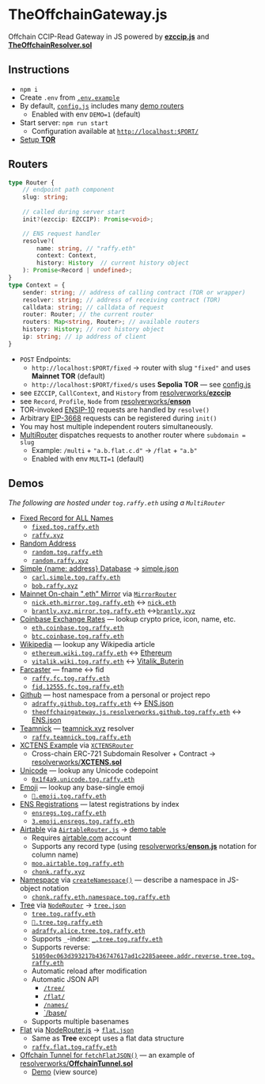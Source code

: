 # TheOffchainGateway.js
Offchain CCIP-Read Gateway in JS powered by [**ezccip.js**](https://github.com/resolverworks/ezccip.js/) and [**TheOffchainResolver.sol**](https://github.com/resolverworks/TheOffchainResolver.sol)

## Instructions

* `npm i`
* Create `.env` from [`.env.example`](./.env.example)
* By default, [`config.js`](./config.js) includes many [demo routers](#demos)
	* Enabled with env `DEMO=1` (default)
* Start server: `npm run start`
	* Configuration available at [`http://localhost:$PORT/`](https://raffy.xyz/tog/)
* [Setup **TOR**](https://github.com/resolverworks/TheOffchainResolver.sol#context-format)

## Routers

```ts
type Router {
	// endpoint path component
	slug: string;
	
	// called during server start
	init?(ezccip: EZCCIP): Promise<void>;

	// ENS request handler
	resolve?(
		name: string, // "raffy.eth"
		context: Context, 
		history: History  // current history object
	): Promise<Record | undefined>;
}
type Context = {
	sender: string; // address of calling contract (TOR or wrapper)
	resolver: string; // address of receiving contract (TOR)
	calldata: string; // calldata of request
	router: Router; // the current router
	routers: Map<string, Router>; // available routers
	history: History; // root history object
	ip: string; // ip address of client
}
```
* `POST` Endpoints:
	* `http://localhost:$PORT/fixed` &rarr; router with slug `"fixed"` and uses **Mainnet TOR** (default)
	* `http://localhost:$PORT/fixed/s` uses **Sepolia TOR** &mdash; see [config.js](./config.js)
* see `EZCCIP`, `CallContext`, and `History` from [resolverworks/**ezccip**](https://github.com/resolverworks/ezccip.js/blob/main/dist/index.d.ts)
* see `Record`, `Profile`, `Node` from [resolverworks/**enson**](https://github.com/resolverworks/enson.js/blob/main/dist/index.d.ts)
* TOR-invoked [ENSIP-10](https://docs.ens.domains/ensip/10) requests are handled by `resolve()`
* Arbitrary [EIP-3668](https://eips.ethereum.org/EIPS/eip-3668) requests can be registered during `init()`
* You may host multiple independent routers simultaneously.
* [MultiRouter](./src/MultiRouter.js) dispatches requests to another router where `subdomain = slug`
	* Example: `/multi` + `"a.b.flat.c.d"` &rarr; `/flat` + `"a.b"`
	* Enabled with env `MULTI=1` (default)
	
## Demos

*The following are hosted under `tog.raffy.eth` using a `MultiRouter`*

* [Fixed Record for ALL Names](./routers/fixed.js)
	* [`fixed.tog.raffy.eth`](https://adraffy.github.io/ens-normalize.js/test/resolver.html#fixed.tog.raffy.eth)
	* [`raffy.xyz`](https://adraffy.github.io/ens-normalize.js/test/resolver.html#raffy.xyz)
* [Random Address](./routers/random.js)
	* [`random.tog.raffy.eth`](https://adraffy.github.io/ens-normalize.js/test/resolver.html#random.tog.raffy.eth)
	* [`random.raffy.xyz`](https://adraffy.github.io/ens-normalize.js/test/resolver.html#random.raffy.xyz)
* [Simple {name: address} Database](./routers/simple.js) &rarr; [simple.json](./routers/simple.json) 
	* [`carl.simple.tog.raffy.eth`](https://adraffy.github.io/ens-normalize.js/test/resolver.html#carl.simple.tog.raffy.eth)
	* [`bob.raffy.xyz`](https://adraffy.github.io/ens-normalize.js/test/resolver.html#bob.raffy.xyz)
* [Mainnet On-chain ".eth" Mirror](./routers/mirror.js) via [`MirrorRouter`](./src/MirrorRouter.js)
	* [`nick.eth.mirror.tog.raffy.eth`](https://adraffy.github.io/ens-normalize.js/test/resolver.html#nick.eth.mirror.tog.raffy.eth) &harr; [`nick.eth`](https://adraffy.github.io/ens-normalize.js/test/resolver.html#nick.eth)
	* [`brantly.xyz.mirror.tog.raffy.eth`](https://adraffy.github.io/ens-normalize.js/test/resolver.html#brantly.xyz.mirror.tog.raffy.eth) &harr;[`brantly.xyz`](https://adraffy.github.io/ens-normalize.js/test/resolver.html#brantly.xyz)
* [Coinbase Exchange Rates](./routers/coinbase.js) &mdash; lookup crypto price, icon, name, etc.
	* [`eth.coinbase.tog.raffy.eth`](https://adraffy.github.io/ens-normalize.js/test/resolver.html#eth.coinbase.tog.raffy.eth)
	* [`btc.coinbase.tog.raffy.eth`](https://adraffy.github.io/ens-normalize.js/test/resolver.html#btc.coinbase.tog.raffy.eth)
* [Wikipedia](./routers/wikipedia.js) &mdash; lookup any Wikipedia article
	* [`ethereum.wiki.tog.raffy.eth`](https://adraffy.github.io/ens-normalize.js/test/resolver.html#ethereum.wiki.tog.raffy.eth) &harr; [Ethereum](https://en.wikipedia.org/wiki/Ethereum)
	* [`vitalik.wiki.tog.raffy.eth`](https://adraffy.github.io/ens-normalize.js/test/resolver.html#vitalik.wiki.tog.raffy.eth) &harr; [Vitalik_Buterin](https://en.wikipedia.org/wiki/Vitalik_Buterin)
* [Farcaster](./routers/farcaster.js) &mdash; fname &harr; fid
	* [`raffy.fc.tog.raffy.eth`](https://adraffy.github.io/ens-normalize.js/test/resolver.html#raffy.fc.tog.raffy.eth)
	* [`fid.12555.fc.tog.raffy.eth`](https://adraffy.github.io/ens-normalize.js/test/resolver.html#fid.12555.fc.tog.raffy.eth)
* [Github](./routers/github.js) &mdash; host namespace from a personal or project repo
	* [`adraffy.github.tog.raffy.eth`](https://adraffy.github.io/ens-normalize.js/test/resolver.html#adraffy.github.tog.raffy.eth) &harr; [ENS.json](https://github.com/adraffy/adraffy/blob/main/ENS.json)
	* [`theoffchaingateway.js.resolverworks.github.tog.raffy.eth`](https://adraffy.github.io/ens-normalize.js/test/resolver.html#theoffchaingateway.js.resolverworks.github.tog.raffy.eth) &harr; [ENS.json](./ENS.json)
* [Teamnick](./routers/teamnick.js) &mdash; [teamnick.xyz](https://teamnick.xyz/) resolver
	* [`raffy.teamnick.tog.raffy.eth`](https://adraffy.github.io/ens-normalize.js/test/resolver.html#raffy.teamnick.tog.raffy.eth)
* [XCTENS Example](./routers/xctens.js) via [`XCTENSRouter`](./src/XCTENSRouter.js)
	* Cross-chain ERC-721 Subdomain Resolver + Contract &rarr; [resolverworks/**XCTENS.sol**](https://github.com/resolverworks/XCTENS.sol)
* [Unicode](./routers/unicode.js) &mdash; lookup any Unicode codepoint
	* [`0x1f4a9.unicode.tog.raffy.eth`](https://adraffy.github.io/ens-normalize.js/test/resolver.html#0x1f4a9.unicode.tog.raffy.eth)
* [Emoji](./routers/emoji.js) &mdash; lookup any base-single emoji
	* [`💩.emoji.tog.raffy.eth`](https://adraffy.github.io/ens-normalize.js/test/resolver.html#%F0%9F%92%A9.emoji.tog.raffy.eth)
* [ENS Registrations](./routers/ensregs.js) &mdash; latest registrations by index
	* [`ensregs.tog.raffy.eth`](https://adraffy.github.io/ens-normalize.js/test/resolver.html#ensregs.tog.raffy.eth)
	* [`3.emoji.ensregs.tog.raffy.eth`](https://adraffy.github.io/ens-normalize.js/test/resolver.html#3.emoji.ensregs.tog.raffy.eth)
* [Airtable](./routers/airtable.js) via [`AirtableRouter.js`](./src/AirtableRouter.js) &rarr; [demo table](https://airtable.com/appzYI39knUZdO88N/shrkNXbY8tHEFk2Ew/tbl1osSFBUef6Wjof)
	* Requires [airtable.com](https://airtable.com/) account
	* Supports any record type (using [resolverworks/**enson.js**](https://github.com/resolverworks/enson.js) notation for column name)
	* [`moo.airtable.tog.raffy.eth`](https://adraffy.github.io/ens-normalize.js/test/resolver.html#moo.airtable.tog.raffy.eth)
	* [`chonk.raffy.xyz`](https://adraffy.github.io/ens-normalize.js/test/resolver.html#air3.raffy.xyz)
* [Namespace](./routers/namespace.js) via [`createNamespace()`](./src/namespace.js) &mdash; describe a namespace in JS-object notation
	* [`chonk.raffy.eth.namespace.tog.raffy.eth`](https://adraffy.github.io/ens-normalize.js/test/resolver.html#chonk.raffy.eth.namespace.tog.raffy.eth)
* [Tree](./routers/tree.js) via [`NodeRouter`](./src/NodeRouter.js) &rarr; [`tree.json`](./examples/tree.json)
	* [`tree.tog.raffy.eth`](https://adraffy.github.io/ens-normalize.js/test/resolver.html#tree.tog.raffy.eth)
	* [`💎️.tree.tog.raffy.eth`](https://adraffy.github.io/ens-normalize.js/test/resolver.html#💎️.tree.tog.raffy.eth)
	* [`adraffy.alice.tree.tog.raffy.eth`](https://adraffy.github.io/ens-normalize.js/test/resolver.html#adraffy.alice.tree.tog.raffy.eth)
	* Supports `_`-index: [`_.tree.tog.raffy.eth`](https://adraffy.github.io/ens-normalize.js/test/resolver.html#_.tree.tog.raffy.eth)
	* Supports reverse: [`51050ec063d393217b436747617ad1c2285aeeee.addr.reverse.tree.tog.raffy.eth`](https://adraffy.github.io/ens-normalize.js/test/resolver.html#51050ec063d393217b436747617ad1c2285aeeee.addr.reverse.tree.tog.raffy.eth)
	* Automatic reload after modification
	* Automatic JSON API
		* [`/tree/`](https://raffy.xyz/tog/tree/tree) 
		* [`/flat/`](https://raffy.xyz/tog/tree/flat) 
		* [`/names/`](https://raffy.xyz/tog/tree/names)
		* [`/base/](https://raffy.xyz/tog/tree/base)
	* Supports multiple basenames
* [Flat](./routers/flat.js) via [NodeRouter.js](./src/NodeRouter.js) &rarr; [`flat.json`](./examples/flat.json)
	* Same as **Tree** except uses a flat data structure
	* [`raffy.flat.tog.raffy.eth`](https://adraffy.github.io/ens-normalize.js/test/resolver.html#raffy.flat.tog.raffy.eth)
* [Offchain Tunnel for `fetchFlatJSON()`](./routers/tunnel.js) &mdash; an example of [resolverworks/**OffchainTunnel.sol**](https://github.com/resolverworks/TheOffchainResolver.sol?tab=readme-ov-file#offchaintunnelsol)
	* [Demo](https://raffy.antistupid.com/eth/offchain-tunnel.html) (view source)